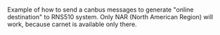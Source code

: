 #####

Example of how to send a canbus messages to generate "online destination" to RNS510 system.
Only NAR (North American Region) will work, because carnet is available only there.  